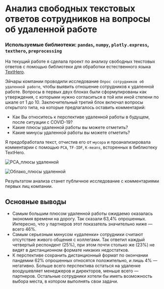 # Анализ свободных текстовых ответов сотрудников на вопросы об удаленной работе
  
### Используемые библиотеки: `pandas`, `numpy`, `plotly.express`, `texthero`, `preprocessing`

На текущий работе я сделала проект по анализу свободных текстовых ответов с помощью библиотеки для обработки естественного языка [TextHero](https://texthero.org/). 
  
Эйчары компании проводили исследование `Опрос сотрудников об удаленной работе`, чтобы выявить отношение сотрудников к удаленной работе. Вопросы в первых двух блоках были сформулированы как утверждения, с которыми нужно согласиться в той или иной степени по шкале от 1 до 10. Заключительный третий блок включал вопросы открытого типа, на которые предлагалось оставить комментарий: 
- Как Вы относитесь к перспективе удаленной работы в будущем, после ситуации с COVID-19?
- Какие плюсы удаленной работы вы можете отметить?
- Какие минусы удаленной работы вы можете отметить?

Я предобработала текст, отчистив его от `мусора` и проанализировала комментарии с помощью `PCA`, `TF-IDF`, `K-means`, всторенных в библиотеку TextHero.

![PCA_плюсы удаленной](<https://raw.githubusercontent.com/paraseusse/Remote-job-survey-analysis-with-natural-language-processing/main/%D0%92%D0%B8%D0%B7%D1%83%D0%B0%D0%BB%D0%B8%D0%B7%D0%B0%D1%86%D0%B8%D0%B8/PCA_%D0%9A%D0%B0%D0%BA%D0%B8%D0%B5%20%D0%BF%D0%BB%D1%8E%D1%81%D1%8B%20%D1%83%D0%B4%D0%B0%D0%BB%D0%B5%D0%BD%D0%BD%D0%BE%D0%B9%20%D1%80%D0%B0%D0%B1%D0%BE%D1%82%D1%8B%20%D0%B2%D1%8B%20%D0%BC%D0%BE%D0%B6%D0%B5%D1%82%D0%B5%20%D0%BE%D1%82%D0%BC%D0%B5%D1%82%D0%B8%D1%82%D1%8C.jpeg>)

![Облако_плюсы удаленной](<https://raw.githubusercontent.com/paraseusse/Remote-job-survey-analysis-with-natural-language-processing/main/%D0%92%D0%B8%D0%B7%D1%83%D0%B0%D0%BB%D0%B8%D0%B7%D0%B0%D1%86%D0%B8%D0%B8/%D0%9E%D0%B1%D0%BB%D0%B0%D0%BA%D0%BE_%D0%BA%D0%B0%D0%BA%D0%B8%D0%B5%20%D0%BF%D0%BB%D1%8E%D1%81%D1%8B%20%D1%83%D0%B4%D0%B0%D0%BB%D0%B5%D0%BD%D0%BD%D0%BE%D0%B9%20%D1%80%D0%B0%D0%B1%D0%BE%D1%82%D1%8B%20%D0%B2%D1%8B%20%D0%BC%D0%BE%D0%B6%D0%B5%D1%82%D0%B5%20%D0%BE%D1%82%D0%BC%D0%B5%D1%82%D0%B8%D1%82%D1%8C.png>)

Результатом анализа станет публичное исследование с комментариями первых лиц компании. 

## Основные выводы

- Самым большим плюсом удаленной работы ожидаемо оказалась экономия времени на дорогу. Так сказали 63,4% опрошенных. Интересно, что у партнеров этот показатель значительно ниже — всего 46%. 
- Самым серьезным минусом «удаленки» сотрудники считают отсутствие живого общения с коллегами. Так ответил каждый четвертый респондент (25%), при этом почти столько же (23%) не видят в дистанционном формате никаких недостатков. 
- К перспективе сохранить дистанционный формат по окончании пандемии 62% опрошенных относятся положительно, и лишь 4% — негативно. Больше всего перспектива остаться на удаленке воодушевляет менеджеров и директоров, меньше всего — партнеров. Остальные сотрудники хотели бы иметь возможность выбора места, в котором выполнять свои задачи.
